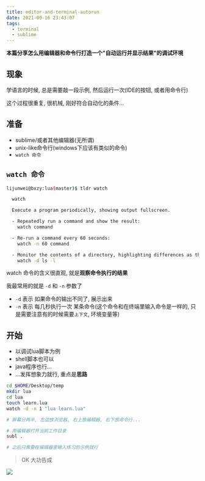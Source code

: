 ```yaml
---
title: editor-and-terminal-autorun
date: 2021-09-16 23:43:07
tags:
  - terminal
  - sublime
---
```


__本篇分享怎么用编辑器和命令行打造一个"自动运行并显示结果"的调试环境__

## 现象

学语言的时候, 总是需要敲一段示例, 然后运行一次(IDE的按钮, 或者用命令行)

这个过程很重复, 很机械, 刚好符合自动化的条件...

## 准备

+ sublime/或者其他编辑器(无所谓)
+ unix-like命令行(windows下应该有类似的命令)
+ `watch 命令`

## `watch 命令`

```bash
lijunwei@bxzy:lua(master)$ tldr watch

  watch

  Execute a program periodically, showing output fullscreen.

  - Repeatedly run a command and show the result:
    watch command

  - Re-run a command every 60 seconds:
    watch -n 60 command

  - Monitor the contents of a directory, highlighting differences as they appear:
    watch -d ls -l
```

watch 命令的含义很直观, 就是**观察命令执行的结果**

我最常用的就是 `-d` 和 `-n` 参数了

+ `-d` 表示 如果命令的输出不同了, 展示出来
+ `-n` 表示 每几秒执行一次 某条命令(这个命令和在终端里输入命令是一样的, 只是需要注意有的时候需要`上下文`, 环境变量等)

## 开始

+ 以调试lua脚本为例
+ shell脚本也可以
+ java程序也行...
+ ...发挥想象力就行, 重点是**思路**

```bash
cd $HOME/Desktop/temp
mkdir lua
cd lua
touch learn.lua
watch -d -n 1 "lua learn.lua"

# 屏幕分两半, 左边放浏览器, 右上放编辑器, 右下放命令行...

# 用编辑器打开当前工作目录
subl .

# 之后只需要在编辑器里输入练习的示例就行
```
> OK 大功告成

![](./flow-learn.png)

